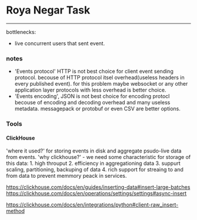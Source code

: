 # Roya Negar Task

---



bottlenecks:

- live concurrent users that sent event.

### notes

- 'Events protocol' HTTP is not best choice for client event sending protocol. becouse of HTTP protocol itsel overhead(useless headers in every published event).
for this problem maybe websocket or any other application layer protocols with less overhead is better choice.
- 'Events encoding', JSON is not best choice for encoding protocl becouse of encoding and decoding overhead and many useless metadata. messagepack or protobuf or even CSV are better options.


### Tools

#### ClickHouse
'where it used?' for storing events in disk and aggregate psudo-live data from events.
'why clickhouse?' 
    - we need some characteristic for storage of this data:
        1. high throuput
        2. efficiency in aggregationing data
        3. suppurt scaling, partitioning, backuping of data
        4. rich support for streaing to and from data to prevent memmory peack in services.
        





https://clickhouse.com/docs/en/guides/inserting-data#insert-large-batches
https://clickhouse.com/docs/en/operations/settings/settings#async-insert

https://clickhouse.com/docs/en/integrations/python#client-raw_insert-method
